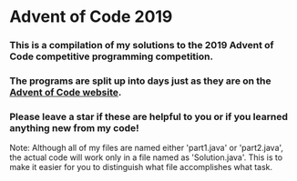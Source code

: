 # Advent of Code 2019
### This is a compilation of my solutions to the 2019 Advent of Code competitive programming competition.
### The programs are split up into days just as they are on the [Advent of Code website](https://adventofcode.com/2019).
### Please leave a star if these are helpful to you or if you learned anything new from my code!
Note: Although all of my files are named either 'part1.java' or 'part2.java', the actual code will work only in a file named as 'Solution.java'. This is to make it easier for you to distinguish what file accomplishes what task.
